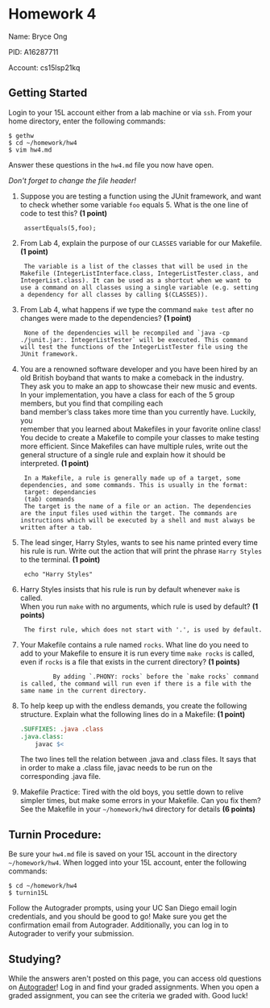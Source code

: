 
# Homework 4

Name: Bryce Ong

PID: A16287711

Account: cs15lsp21kq


## Getting Started

Login to your 15L account either from a lab machine or via `ssh`. From your
home directory, enter the following commands:

```
$ gethw
$ cd ~/homework/hw4
$ vim hw4.md
```

Answer these questions in the `hw4.md` file you now have open.

_Don't forget to change the file header!_

1. Suppose you are testing a function using the JUnit framework, and want to check whether 
some variable `foo` equals 5. What is the one line of code to test this? **(1 point)**

        assertEquals(5,foo);

2. From Lab 4, explain the purpose of our `CLASSES` variable for 
our Makefile. **(1 point)**

        The variable is a list of the classes that will be used in the Makefile (IntegerListInterface.class, IntegerListTester.class, and IntegerList.class). It can be used as a shortcut when we want to use a command on all classes using a single variable (e.g. setting a dependency for all classes by calling $(CLASSES)).

3. From Lab 4, what happens if we type the command `make test` after 
no changes were made to the dependencies? **(1 point)**

        None of the dependencies will be recompiled and `java -cp ./junit.jar:. IntegerListTester` will be executed. This command will test the functions of the IntegerListTester file using the JUnit framework.

4. You are a renowned software developer and you have been hired by an old
British boyband that wants to make a comeback in the industry. They ask you to
make an app to showcase their new music and events. In your implementation, you
have a class for each of the 5 group members, but you find that compiling each  
band member’s class takes more time than you currently have. Luckily, you  
remember that you learned about Makefiles in your favorite online class! You
decide to create a Makefile to compile your classes to make testing more
efficient. Since Makefiles can have multiple rules, write out the general
structure of a single rule and explain how it should be interpreted.
**(1 point)**

        In a Makefile, a rule is generally made up of a target, some dependencies, and some commands. This is usually in the format:
        target: dependancies
        (tab) commands
        The target is the name of a file or an action. The dependencies are the input files used within the target. The commands are instructions which will be executed by a shell and must always be written after a tab.

5. The lead singer, Harry Styles, wants to see his name printed every time his
rule is run. Write out the action that will print the phrase `Harry Styles` to the
terminal. **(1 point)**

        echo "Harry Styles"

6. Harry Styles insists that his rule is run by default whenever `make` is called.  
When you run `make` with no arguments, which rule is used by default?
**(1 points)**

        The first rule, which does not start with '.', is used by default.

7. Your Makefile contains a rule named `rocks`. What line do you need to add to
your Makefile to ensure it is run every time `make rocks` is called, even if
`rocks` is a file that exists in the current directory? **(1 points)**

                By adding `.PHONY: rocks` before the `make rocks` command is called, the command will run even if there is a file with the same name in the current directory.

8. To help keep up with the endless demands, you create the following structure.
Explain what the following lines do in a Makefile:  **(1 point)**

    ```Makefile
    .SUFFIXES: .java .class
    .java.class:
        javac $<
    ```

    The two lines tell the relation between .java and .class files. It says that in order to make a .class file, javac needs to be run on the corresponding .java file.

9. Makefile Practice: Tired with the old boys, you settle down to relive simpler
times, but make some errors in your Makefile. Can you fix them? See the Makefile 
in your `~/homework/hw4` directory for details **(6 points)**

## Turnin Procedure:
Be sure your `hw4.md` file is saved on your 15L  account in the directory
`~/homework/hw4`. When logged into your 15L account, enter the following
commands:
```
$ cd ~/homework/hw4
$ turnin15L
```
Follow the Autograder prompts, using your UC San Diego email login credentials,
and you should be good to go! Make sure you get the confirmation email from
Autograder. Additionally, you can log in to Autograder to verify your submission.

## Studying?
While the answers aren't posted on this page, you can access old questions on
<a target="_blank" href=https://autograder.ucsd.edu>Autograder</a>! Log in and
find your graded assignments. When you open a graded assignment, you can see
the criteria we graded with. Good luck!
